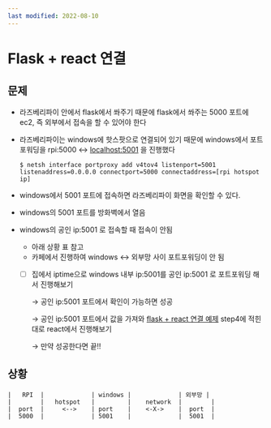 ```yaml
---
last modified: 2022-08-10
---
```

# Flask + react 연결

## 문제

- 라즈베리파이 안에서 flask에서 쏴주기 때문에 flask에서 쏴주는 5000 포트에 ec2, 즉 외부에서 접속을 할 수 있어야 한다
- 라즈베리파이는 windows에 핫스팟으로 연결되어 있기 때문에 windows에서 포트포워딩을 rpi:5000 ↔ [localhost:5001](http://localhost:5001) 을 진행했다
    
    `$ netsh interface portproxy add v4tov4 listenport=5001 listenaddress=0.0.0.0 connectport=5000 connectaddress=[rpi hotspot ip]` 
    
- windows에서 5001 포트에 접속하면 라즈베리파이 화면을 확인할 수 있다.
- windows의 5001 포트를 방화벽에서 열음
- windows의 공인 ip:5001 로 접속할 때 접속이 안됨
    - 아래 상황 표 참고
    - 카페에서 진행하여 windows ↔ 외부망 사이 포트포워딩이 안 됨
    - [ ]  집에서 iptime으로 windows 내부 ip:5001를 공인 ip:5001 로 포트포워딩 해서 진행해보기
        
        → 공인 ip:5001 포트에서 확인이 가능하면 성공
        
        → 공인 ip:5001 포트에서 값을 가져와 [flask + react 연결 예제](https://medium.com/@jadomene99/integrating-your-opencv-project-into-a-react-component-using-flask-6bcf909c07f4)  step4에 적힌 대로 react에서 진행해보기
        
        → 만약 성공한다면 끝!!
        

## 상황
```
|   RPI  |             | windows |             | 외부망 |
|        |   hotspot   |         |    network  |        |
|  port  |     <-->    | port    |    <-X->    |  port  |
|  5000  |             | 5001    |             |  5001  |
```